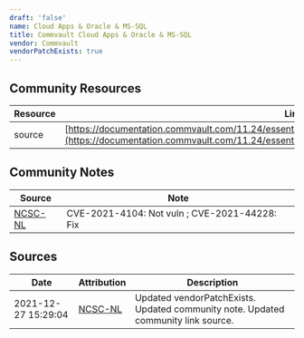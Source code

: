 ```yaml
---
draft: 'false'
name: Cloud Apps & Oracle & MS-SQL
title: Commvault Cloud Apps & Oracle & MS-SQL
vendor: Commvault
vendorPatchExists: true
---
```



## Community Resources
| Resource | Link |
| --- | --- |
| source | [https://documentation.commvault.com/11.24/essential/146231_security_vulnerability_and_reporting.html](https://documentation.commvault.com/11.24/essential/146231_security_vulnerability_and_reporting.html) |

## Community Notes
| Source | Note |
| --- | --- |
| [NCSC-NL](https://github.com/NCSC-NL/log4shell/blob/main/software/README.md) | CVE-2021-4104: Not vuln ; CVE-2021-44228: Fix </ul> |

## Sources
| Date | Attribution | Description |
| --- | --- | --- |
| 2021-12-27 15:29:04 | [NCSC-NL](https://github.com/NCSC-NL/log4shell/blob/main/software/README.md) | Updated vendorPatchExists. Updated community note. Updated community link source.  |
